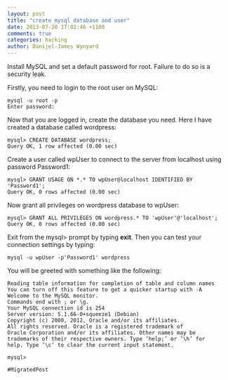```yaml
---
layout: post
title: "create mysql database and user"
date: 2013-07-28 17:02:46 +1100
comments: true
categories: hacking
author: Danijel-James Wynyard
---
```

Install MySQL and set a default password for root. Failure to do so is a security leak.

Firstly, you need to login to the root user on MySQL:

    mysql -u root -p
    Enter password:

Now that you are logged in, create the database you need. Here I have created a database called wordpress:

    mysql> CREATE DATABASE wordpress;
    Query OK, 1 row affected (0.00 sec)

Create a user called wpUser to connect to the server from localhost using password Password1:

    mysql> GRANT USAGE ON *.* TO wpUser@localhost IDENTIFIED BY  'Password1';
    Query OK, 0 rows affected (0.00 sec)

Now grant all privileges on wordpress database to wpUser:

    mysql> GRANT ALL PRIVILEGES ON wordpress.* TO 'wpUser'@'localhost';
    Query OK, 0 rows affected (0.00 sec)

Exit from the mysql> prompt by typing **exit**. Then you can test your connection settings by typing:

    mysql -u wpUser -p'Password1' wordpress
    
You will be greeted with something like the following:


    Reading table information for completion of table and column names
    You can turn off this feature to get a quicker startup with -A
    Welcome to the MySQL monitor.
    Commands end with ; or \g.
    Your MySQL connection id is 254
    Server version: 5.1.66-0+squeeze1 (Debian)
    Copyright (c) 2000, 2012, Oracle and/or its affiliates.
    All rights reserved. Oracle is a registered trademark of
    Oracle Corporation and/or its affiliates. Other names may be
    trademarks of their respective owners. Type ‘help;’ or ‘\h’ for
    help. Type ‘\c’ to clear the current input statement.
    
    mysql>
    
`#MigratedPost`
